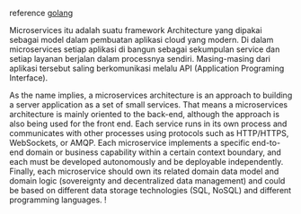 reference [golang](https://github.com/raycad/go-microservices/tree/master/src/movie-microservice) 

Microservices itu adalah suatu framework Architecture yang dipakai sebagai model dalam pembuatan aplikasi cloud yang modern. Di dalam microservices setiap aplikasi di bangun sebagai sekumpulan service dan setiap layanan berjalan dalam processnya sendiri. Masing-masing dari aplikasi tersebut saling berkomunikasi melalu API (Application Programing Interface).

As the name implies, a microservices architecture is an approach to building a server application as a set of small services. That means a microservices architecture is mainly oriented to the back-end, although the approach is also being used for the front end. Each service runs in its own process and communicates with other processes using protocols such as HTTP/HTTPS, WebSockets, or AMQP. Each microservice implements a specific end-to-end domain or business capability within a certain context boundary, and each must be developed autonomously and be deployable independently. Finally, each microservice should own its related domain data model and domain logic (sovereignty and decentralized data management) and could be based on different data storage technologies (SQL, NoSQL) and different programming languages.
!
